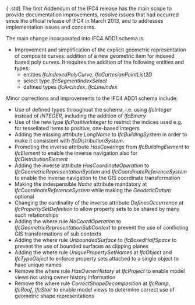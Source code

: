 ﻿{ .std}
The first Addendum of the IFC4 release has the main scope to provide documentation improvements, resolve issues that had occurred since the official release of IFC4 in March 2013, and to addresses implementation issues and concerns.

The main change incorporated into IFC4 ADD1 schema is:

* Improvement and simplification of the explicit geometric representation of composite curves: addition of a new geometric item for indexed based poly curves. It requires the addition of the following entities and types: 
    * entities _IfcIndexedPolyCurve_, _IfcCartesianPointList2D_
    * select type _IfcSegmentIndexSelect_
    * defined types _IfcArcIndex_, _IfcLineIndex_ 

Minor corrections and improvements to the IFC4 ADD1 schema include:

* Use of defined types throughout the schema, i.e. using _IfcInteger_ instead of _INTEGER_, including the addition of _IfcBinary_
* Use of the new type _IfcPositiveInteger_ to restrict the indices used e.g. for tessellated items to positive, one-based integers
* Adding the missing attribute _LongName_ to _IfcBuildingSystem_ in order to make it consistent with _IfcDistributionSystem_.
* Promoting the inverse attribute _HasCoverings_ from _IfcBuildingElement_ to _IfcElement_ to enable the inverse navigation also for _IfcDistributionElement_
* Adding the inverse attribute _HasCoordinateOperation_ to _IfcGeometricRepresentationSystem_ and _IfcCoordinateReferenceSystem_ to enable the inverse navigation to the GIS coordinate transformation
* Making the indespensible _Name_ attribute mandatory at _IfcCoordinateReferenceSystem_ while making the _GeodeticDatum_ optional
* Changing the cardinality of the inverse attribute _DefinesOccurrence_ at _IfcPropertySetDefinition_ to allow property sets to be shared by many such relationships
* Adding the where rule _NoCoordOperation_ to _IfcGeometricRepresentationSubContext_ to prevent the use of conflicting GIS transformations of sub contexts
* Adding the where rule _UnboundedSurface_ to _IfcBoxedHalfSpace_ to prevent the use of bounded surfaces as clipping planes
* Adding the where rule _UniquePropertySetNames_ at _IfcObject_ and _IfcTypeObject_ to enforce property sets attached to a single object to have unique names
* Remove the where rule _HasOwnerHistory_ at _IfcProject_ to enable model views not using owner history information
* Remove the where rule _CorrectShapeDecomposition_ at _IfcRamp_, _IfcRoof_, _IfcStair_ to enable model views to determine correct use of geometric shape representations

